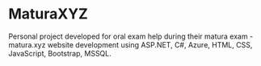 # MaturaXYZ
Personal project developed for oral exam help during their matura exam - matura.xyz website development using ASP.NET, C#, Azure, HTML, CSS, JavaScript, Bootstrap, MSSQL.
